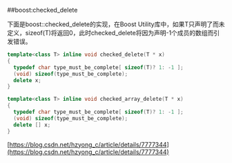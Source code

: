 

##boost:checked_delete

下面是boost::checked_delete的实现，在Boost Utility库中，如果T只声明了而未定义，sizeof(T)将返回0，此时checked_delete将因为声明-1个成员的数组而引发错误。


```cpp
template<class T> inline void checked_delete(T * x)
{
  typedef char type_must_be_complete[ sizeof(T)? 1: -1 ];
  (void) sizeof(type_must_be_complete);
  delete x;
}

template<class T> inline void checked_array_delete(T * x)
{
  typedef char type_must_be_complete[ sizeof(T)? 1: -1 ];
  (void) sizeof(type_must_be_complete);
  delete [] x;
}
```

[https://blog.csdn.net/hzyong_c/article/details/7777344](https://blog.csdn.net/hzyong_c/article/details/7777344)